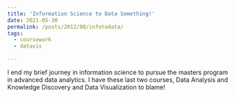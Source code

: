 ```yaml
---
title: 'Information Science to Data Something!'
date: 2021-05-30
permalink: /posts/2012/08/infotodata/
tags:
  - coursework
  - datavis

---
```


I end my brief journey in information science to pursue the masters program in advanced data analytics. I have these last two courses, Data Analysis and Knowledge Discovery and Data Visualization to blame! 
